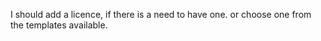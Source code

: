 I should add a licence, if there is a need to have one.
or choose one from the templates available.
